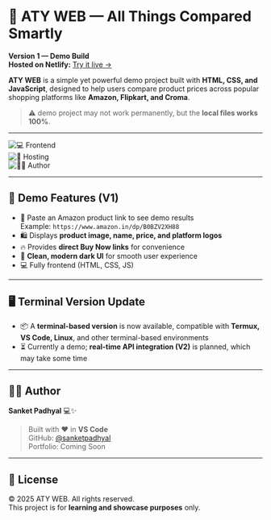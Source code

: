 # 🧾 ATY WEB — All Things Compared Smartly  
**Version 1 — Demo Build**  
**Hosted on Netlify:** [Try it live →](https://atyweb.netlify.app/)  

**ATY WEB** is a simple yet powerful demo project built with **HTML, CSS, and JavaScript**, designed to help users compare product prices across popular shopping platforms like **Amazon, Flipkart, and Croma**.  

> ⚠️ demo project may not work permanently, but the **local files works 100%**.  

---

![💻 Frontend](https://img.shields.io/badge/Frontend-HTML%20%7C%20CSS%20%7C%20JavaScript-blue?style=for-the-badge)  
![🚀 Hosting](https://img.shields.io/badge/Hosting-Netlify-orange?style=for-the-badge)  
![👨‍💻 Author](https://img.shields.io/badge/Author-Sanket%20Padhyal-red?style=for-the-badge)  

---

## 🚀 Demo Features (V1)

- 🔗 Paste an Amazon product link to see demo results  
  Example: `https://www.amazon.in/dp/B0BZV2XH88`  
- 🛍 Displays **product image, name, price, and platform logos**  
- 🔥 Provides **direct Buy Now links** for convenience  
- 🌙 **Clean, modern dark UI** for smooth user experience  
- 💻 Fully frontend (HTML, CSS, JS)  

---

## 🖥 Terminal Version Update

- 📦 A **terminal-based version** is now available, compatible with **Termux, VS Code, Linux**, and other terminal-based environments  
- ⏳ Currently a demo; **real-time API integration (V2)** is planned, which may take some time  

---

## 👨‍💻 Author

**Sanket Padhyal** 💻✨  
> Built with ❤️ in **VS Code**  
> GitHub: [@sanketpadhyal](https://github.com/sanketpadhyal)  
> Portfolio: Coming Soon  

---

## 📜 License

© 2025 ATY WEB. All rights reserved.  
This project is for **learning and showcase purposes** only.  
